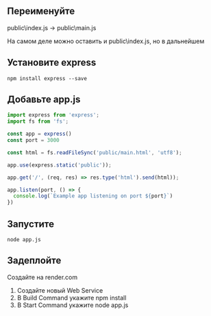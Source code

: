 ## Переименуйте 

public\index.js -> public\main.js

На самом деле можно оставить и public\index.js, но в дальнейшем 

## Установите express

```
npm install express --save
```

## Добавьте app.js

```js
import express from 'express';
import fs from 'fs';

const app = express()
const port = 3000

const html = fs.readFileSync('public/main.html', 'utf8');

app.use(express.static('public'));

app.get('/', (req, res) => res.type('html').send(html));

app.listen(port, () => {
  console.log(`Example app listening on port ${port}`)
})
```

## Запустите 
```
node app.js
```

## Задеплойте
Создайте на render.com 

1. Создайте новый Web Service
2. В Build Command укажите npm install
3. В Start Command укажите node app.js

